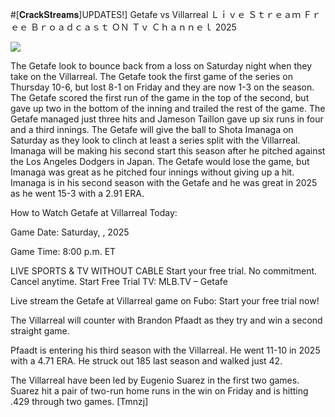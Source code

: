 #[𝐂𝐫𝐚𝐜𝐤𝐒𝐭𝐫𝐞𝐚𝐦𝐬]UPDATES!] Getafe vs Villarreal Ｌｉｖｅ Ｓｔｒｅａｍ Ｆｒｅｅ Ｂｒｏａｄｃａｓｔ ＯＮ Ｔｖ Ｃｈａｎｎｅｌ  2025  
  
  
[![](https://i.imgur.com/qSNzIqt.png)](https://movie.rssnews.media/YBwqtwV.php)  
  
The Getafe look to bounce back from a loss on Saturday night when they take on the Villarreal. The Getafe took the first game of the series on Thursday 10-6, but lost 8-1 on Friday and they are now 1-3 on the season. The Getafe scored the first run of the game in the top of the second, but gave up two in the bottom of the inning and trailed the rest of the game. The Getafe managed just three hits and Jameson Taillon gave up six runs in four and a third innings. The Getafe will give the ball to Shota Imanaga on Saturday as they look to clinch at least a series split with the Villarreal. Imanaga will be making his second start this season after he pitched against the Los Angeles Dodgers in Japan. The Getafe would lose the game, but Imanaga was great as he pitched four innings without giving up a hit. Imanaga is in his second season with the Getafe and he was great in 2025 as he went 15-3 with a 2.91 ERA.

How to Watch Getafe at Villarreal Today:

Game Date: Saturday, , 2025

Game Time: 8:00 p.m. ET

LIVE SPORTS & TV WITHOUT CABLE
Start your free trial. No commitment. Cancel anytime.
Start Free Trial
TV: MLB.TV – Getafe

Live stream the Getafe at Villarreal game on Fubo: Start your free trial now!

The Villarreal will counter with Brandon Pfaadt as they try and win a second straight game.

Pfaadt is entering his third season with the Villarreal. He went 11-10 in 2025 with a 4.71 ERA. He struck out 185 last season and walked just 42.

The Villarreal have been led by Eugenio Suarez in the first two games. Suarez hit a pair of two-run home runs in the win on Friday and is hitting .429 through two games. [Tmnzj]